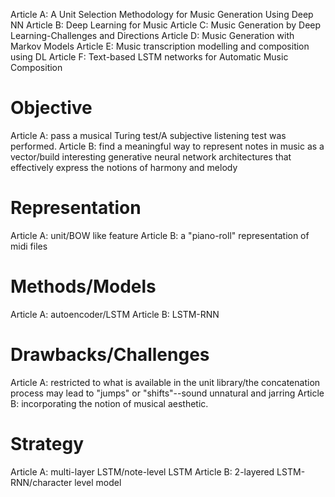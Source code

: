 Article A: A Unit Selection Methodology for Music Generation Using Deep NN
Article B: Deep Learning for Music
Article C: Music Generation by Deep Learning-Challenges and Directions
Article D: Music Generation with Markov Models
Article E: Music transcription modelling and composition using DL
Article F: Text-based LSTM networks for Automatic Music Composition

# Objective

Article A: pass a musical Turing test/A subjective listening test was performed.
Article B: find a meaningful way to represent notes in music as a vector/build interesting generative neural network architectures that effectively express the notions of harmony and melody

# Representation

Article A: unit/BOW like feature
Article B: a "piano-roll" representation of midi files


# Methods/Models

Article A: autoencoder/LSTM
Article B: LSTM-RNN


# Drawbacks/Challenges

Article A: restricted to what is available in the unit library/the concatenation process may lead to "jumps" or "shifts"--sound unnatural and jarring
Article B: incorporating the notion of musical aesthetic.


# Strategy

Article A: multi-layer LSTM/note-level LSTM
Article B: 2-layered LSTM-RNN/character level model
